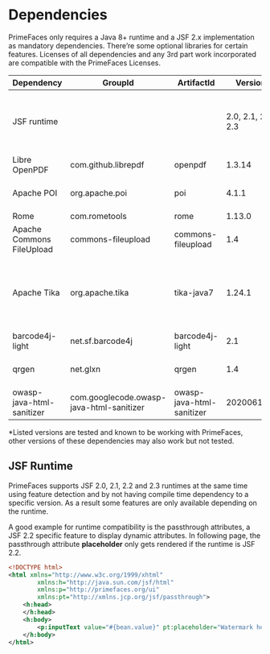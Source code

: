 # Dependencies

PrimeFaces only requires a Java 8+ runtime and a JSF 2.x implementation as mandatory
dependencies. There’re some optional libraries for certain features. Licenses of all dependencies and
any 3rd part work incorporated are compatible with the PrimeFaces Licenses.

| Dependency | GroupId | ArtifactId | Version | Type | Description |
| --- | --- | --- | --- | --- | --- |
| JSF runtime | | |  2.0, 2.1, 2.2, 2.3 | Required | Apache MyFaces or Eclipse (former Oracle) Mojarra |
| Libre OpenPDF | com.github.librepdf | openpdf | 1.3.14 | Optional | DataExporter (PDF) |
| Apache POI | org.apache.poi | poi | 4.1.1 | Optional | DataExporter (Excel or XML) |
| Rome | com.rometools | rome | 1.13.0 | Optional | FeedReader |
| Apache Commons FileUpload | commons-fileupload | commons-fileupload | 1.4 | Optional | FileUpload |
| Apache Tika | org.apache.tika | tika-java7 | 1.24.1 | Optional | Advanced security (content type validation) for FileUpload |
| barcode4j-light | net.sf.barcode4j | barcode4j-light | 2.1 | Optional | Barcode |
| qrgen | net.glxn | qrgen |  1.4 | Optional | QR Code support for Barcode |
| owasp-java-html-sanitizer | com.googlecode.owasp-java-html-sanitizer | owasp-java-html-sanitizer |  20200615.1 | Optional | TextEditor |

*Listed versions are tested and known to be working with PrimeFaces, other versions of these
dependencies may also work but not tested.

## JSF Runtime ##
PrimeFaces supports JSF 2.0, 2.1, 2.2 and 2.3 runtimes at the same time using feature detection and
by not having compile time dependency to a specific version. As a result some features are only
available depending on the runtime.

A good example for runtime compatibility is the passthrough attributes, a JSF 2.2 specific feature to
display dynamic attributes. In following page, the passthrough attribute **placeholder** only gets rendered
if the runtime is JSF 2.2.

```xml
<!DOCTYPE html>
<html xmlns="http://www.w3c.org/1999/xhtml"
        xmlns:h="http://java.sun.com/jsf/html"
        xmlns:p="http://primefaces.org/ui"
        xmlns:pt="http://xmlns.jcp.org/jsf/passthrough">
    <h:head>
    </h:head>
    <h:body>
        <p:inputText value="#{bean.value}" pt:placeholder="Watermark here"/>
    </h:body>
</html>
```
